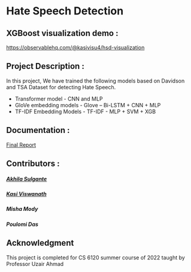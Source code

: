 # Hate Speech Detection

## XGBoost visualization demo :

https://observablehq.com/@kasivisu4/hsd-visualization

## Project Description :

In this project, We have trained the following models based on Davidson and TSA Dataset for detecting Hate Speech. 
 - Transformer model - CNN and MLP
 - GloVe embedding models - Glove – Bi-LSTM + CNN + MLP 
 - TF-IDF Embedding Models - TF-IDF - MLP + SVM + XGB


## Documentation :

[Final Report](https://github.com/kasivisu4/hate-speech-detection/blob/main/HateSpeechDetection_Group9Report.pdf)
<br>


## Contributors :
##### [Akhila Sulgante](https://github.com/Akhilasulgante)
##### [Kasi Viswanath](https://github.com/kasivisu4)
##### Misha Mody
##### Poulomi Das

## Acknowledgment
This project is completed for CS 6120 summer course of 2022 taught by Professor Uzair Ahmad
